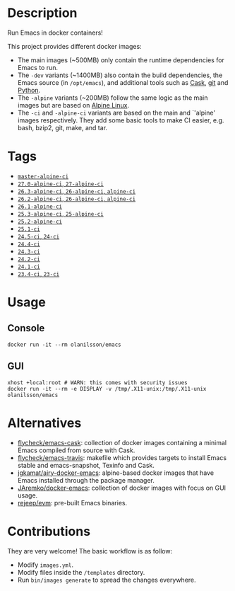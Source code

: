 # Description

Run Emacs in docker containers!

This project provides different docker images:

- The main images (~500MB) only contain the runtime dependencies for Emacs to run.
- The `-dev` variants (~1400MB) also contain the build dependencies, the Emacs source (in `/opt/emacs`), and additional
  tools such as [Cask](https://cask.readthedocs.io), [git](https://git-scm.com) and [Python](https://www.python.org).
- The `-alpine` variants (~200MB) follow the same logic as the main images but are based on
  [Alpine Linux](https://alpinelinux.org).
- The `-ci` and `-alpine-ci` variants are based on the main and
  `'alpine' images respectively.  They add some basic tools to make CI
  easier, e.g. bash, bzip2, git, make, and tar.

# Tags

- [`master-alpine-ci`](https://github.com/snogge/docker-emacs/blob/master/master/alpine/3.9/Dockerfile)
- [`27.0-alpine-ci`, `27-alpine-ci`](https://github.com/snogge/docker-emacs/blob/master/27.0/alpine/3.9/Dockerfile)
- [`26.3-alpine-ci`, `26-alpine-ci`, `alpine-ci`](https://github.com/snogge/docker-emacs/blob/master/26.3/alpine/3.9/Dockerfile)
- [`26.2-alpine-ci`, `26-alpine-ci`, `alpine-ci`](https://github.com/snogge/docker-emacs/blob/master/26.2/alpine/3.9/Dockerfile)
- [`26.1-alpine-ci`](https://github.com/snogge/docker-emacs/blob/master/26.1/alpine/3.9/Dockerfile)
- [`25.3-alpine-ci`, `25-alpine-ci`](https://github.com/snogge/docker-emacs/blob/master/25.3/alpine/3.9/Dockerfile)
- [`25.2-alpine-ci`](https://github.com/snogge/docker-emacs/blob/master/25.2/alpine/3.9/Dockerfile)
- [`25.1-ci`](https://github.com/snogge/docker-emacs/blob/master/25.1/ubuntu/18.04/Dockerfile)
- [`24.5-ci`, `24-ci`](https://github.com/snogge/docker-emacs/blob/master/24.5/ubuntu/18.04/Dockerfile)
- [`24.4-ci`](https://github.com/snogge/docker-emacs/blob/master/24.4/ubuntu/12.04/Dockerfile)
- [`24.3-ci`](https://github.com/snogge/docker-emacs/blob/master/24.3/ubuntu/12.04/Dockerfile)
- [`24.2-ci`](https://github.com/snogge/docker-emacs/blob/master/24.2/ubuntu/12.04/Dockerfile)
- [`24.1-ci`](https://github.com/snogge/docker-emacs/blob/master/24.1/ubuntu/12.04/Dockerfile)
- [`23.4-ci`, `23-ci`](https://github.com/snogge/docker-emacs/blob/master/23.4/ubuntu/12.04/bootstrap/Dockerfile)

# Usage

## Console

``` shell
docker run -it --rm olanilsson/emacs
```

## GUI

``` shell
xhost +local:root # WARN: this comes with security issues
docker run -it --rm -e DISPLAY -v /tmp/.X11-unix:/tmp/.X11-unix olanilsson/emacs
```

# Alternatives

- [flycheck/emacs-cask](https://hub.docker.com/r/flycheck/emacs-cask): collection of docker images containing a
  minimal Emacs compiled from source with Cask.
- [flycheck/emacs-travis](https://github.com/flycheck/emacs-travis): makefile which provides targets to
  install Emacs stable and emacs-snapshot, Texinfo and Cask.
- [jgkamat/airy-docker-emacs](https://github.com/jgkamat/airy-docker-emacs): alpine-based docker images that have
  Emacs installed through the package manager.
- [JAremko/docker-emacs](https://github.com/JAremko/docker-emacs): collection of docker images with focus on GUI usage.
- [rejeep/evm](https://github.com/rejeep/evm): pre-built Emacs binaries.

# Contributions

They are very welcome! The basic workflow is as follow:

- Modify `images.yml`.
- Modify files inside the `/templates` directory.
- Run `bin/images generate` to spread the changes everywhere.

